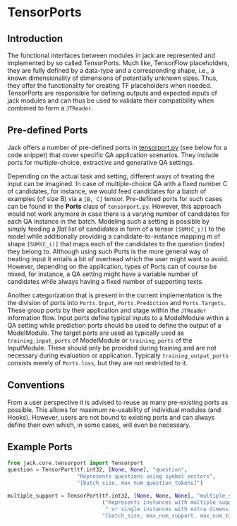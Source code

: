 # TensorPorts

## Introduction
The functional interfaces between modules in jack are represented and implemented by so called TensorPorts. Much like,
TensorFlow placeholders, they are fully defined by a data-type and a corresponding shape, i.e., a known dimensionality 
of dimensions of potentially unknown sizes. Thus, they offer the functionality for creating TF placeholders when needed. 
TensorPorts are responsible for defining outputs and expected inputs of jack modules and can thus be used to validate 
their compatibility when combined to form a `JTReader`.

## Pre-defined Ports

Jack offers a number of pre-defined ports in [tensorport.py](/jack/core/tensorport.py) (see below for a code snippet) that cover specific QA application scenarios. 
They include ports for multiple-choice, extractive and generative QA settings. 

Depending on the actual task and setting, different ways of treating the input can be imagined. In case of multiple-choice QA with a fixed number C of 
candidates, for instance, we would feed candidates for a batch of examples (of size B) via a `[B, C]` tensor.
Pre-defined ports for such cases can be found in the **Ports** class of `tensorport.py`. However, this approach would not work 
anymore in case there is a varying number of candidates for each QA instance in the batch. Modeling such a setting is
possible by simply feeding a *flat* list of candidates in form of a tensor `[SUM(C_i)]` to the model while additionally 
providing a candidate-to-instance mapping *m* of shape `[SUM(C_i)]` that maps each of the candidates to the question 
(index) they belong to. Although using such Ports is the more general way of treating input it 
entails a bit of overhead which the user might want to avoid. However, depending on the application, types of Ports can of course 
be mixed, for instance, a QA setting might have a variable number of candidates while always having a fixed number of supporting texts. 

Another categorization that is present in the current implementation is the the division of ports into `Ports.Input`,
`Ports.Prediction` and `Ports.Targets`. These group ports by their application and stage within the
`JTReader` information flow. Input ports define typical inputs 
to a ModelModule within a QA setting while prediction ports should be used to define the output of a ModelModule. 
The target ports are used as typically used as `training_input_ports` of ModelModule or `training_ports` of
the InputModule. These should only be provided during training and are not necessary during evaluation or application.
Typically `training_output_ports` consists merely of `Ports.loss`, but they are not restricted to it.


## Conventions

From a user perspective it is advised to reuse as many pre-existing ports as possible. This allows for maximum
re-usability of individual modules (and Hooks). However, users are not bound to existing ports and can always define their 
own which, in some cases, will even be necessary.


## Example Ports

```python
from jack.core.tensorport import Tensorport
question = TensorPort(tf.int32, [None, None], "question",
                      "Represents questions using symbol vectors",
                      "[batch_size, max_num_question_tokens]")

multiple_support = TensorPort(tf.int32, [None, None, None], "multiple_support",
                              ("Represents instances with multiple support documents",
                               " or single instances with extra dimension set to 1"),
                              "[batch_size, max_num_support, max_num_tokens]")

```
